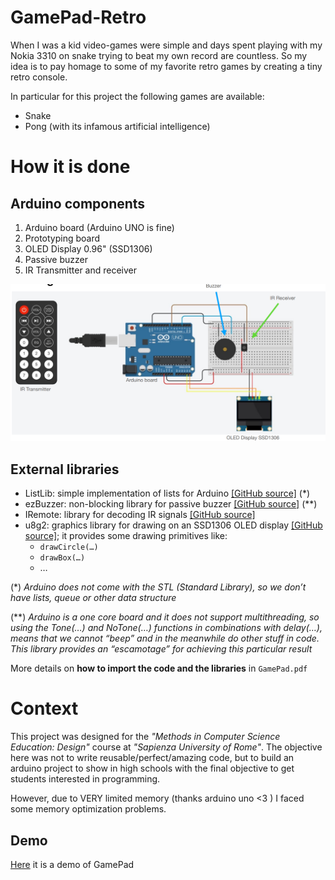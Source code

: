 # GamePad-Retro

When I was a kid video-games were simple and days 
spent playing with my Nokia 3310 on snake trying to beat 
my own record are countless. So my idea is to pay homage to some of my favorite retro games by creating a tiny retro console.

In particular for this project the following games are 
available: 
- Snake 
- Pong (with its infamous artificial intelligence)


# How it is done
## Arduino components
1. Arduino board (Arduino UNO is fine)
2. Prototyping board
3. OLED Display 0.96" (SSD1306)
4. Passive buzzer
5. IR Transmitter and receiver

![a](/images/Circuit.png)

## External libraries
- ListLib: simple implementation of lists for Arduino [[GitHub source]](https://github.com/luisllamasbinaburo/Arduino-List) (*)
- ezBuzzer: non-blocking library for passive buzzer [[GitHub source]](https://github.com/ArduinoGetStarted/buzzer) (**)
- IRemote: library for decoding IR signals [[GitHub source]](https://github.com/Arduino-IRremote/Arduino-IRremote) 
- u8g2: graphics library for drawing on an SSD1306 OLED display [[GitHub source]](https://github.com/olikraus/u8g2); it provides some drawing primitives like:
    - `drawCircle(…) `
    - `drawBox(…)`
    - …

(*) *Arduino does not come with the STL (Standard Library), so we don’t have lists, queue or other data structure*

(**) *Arduino is a one core board and it does not support multithreading, so using the Tone(…) and NoTone(…) functions in combinations with delay(…), means that we cannot “beep” and in the meanwhile do other stuff in code. This library provides an “escamotage” for achieving this particular result*

More details on **how to import the code and the libraries** in `GamePad.pdf`

# Context
This project was designed for the *"Methods in Computer Science Education: Design"* course at *"Sapienza University of Rome"*. The objective here was not to write reusable/perfect/amazing code, but to build an arduino project to show in high schools with the final objective to get students interested in programming.

However, due to VERY limited memory (thanks arduino uno <3 ) I faced some memory optimization problems.

## Demo

[Here](https://www.youtube.com/watch?v=COxM8bLrkmE) it is a demo of GamePad
